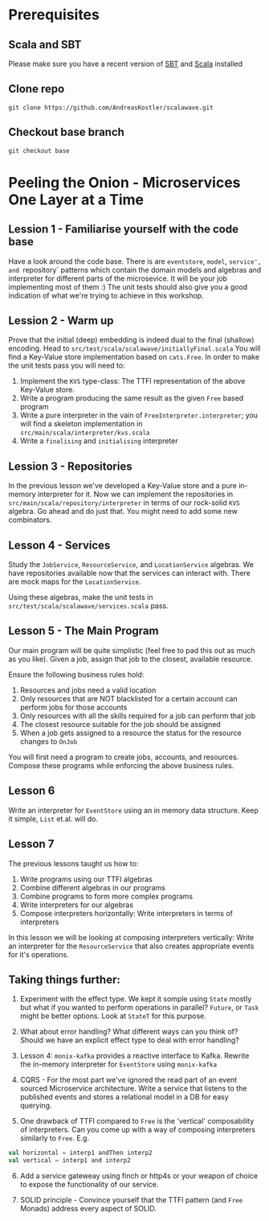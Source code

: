 # Prerequisites
## Scala and SBT
Please make sure you have a recent version of [SBT](http://www.scala-sbt.org/download.html) and [Scala](https://www.scala-lang.org/download/) installed
## Clone repo
`git clone https://github.com/AndreasKostler/scalawave.git`
## Checkout base branch
`git checkout base`
# Peeling the Onion - Microservices One Layer at a Time

## Lession 1 - Familiarise yourself with the code base
Have a look around the code base. There is are `eventstore`, `model`, `service', and `repository` patterns which contain the domain 
models and algebras and interpreter for different parts of the microsevice. It will be your job implementing most of them :)
The unit tests should also give you a good indication of what we're trying to achieve in this workshop.

## Lession 2  - Warm up
Prove that the initial (deep) embedding is indeed dual to the final (shallow) encoding.
Head to `src/test/scala/scalawave/initiallyFinal.scala`
You will find a Key-Value store implementation based on `cats.Free`.
In order to make the unit tests pass you will need to:
1) Implement the `KVS` type-class: The TTFI representation of the above Key-Value store.
2) Write a program producing the same result as the given `Free` based program
3) Write a pure interpreter in the vain of `FreeInterpreter.interpreter`; you will find a skeleton implementation in 
`src/main/scala/interpreter/kvs.scala`
4) Write a `finalising` and `initialising` interpreter

## Lession 3 - Repositories
In the previous lesson we've developed a Key-Value store and a pure in-memory interpreter for it.
Now we can implement the repositories in `src/main/scala/repository/interpreter` in terms of 
our rock-solid `KVS` algebra. Go ahead and do just that. You might need to add some new combinators.

## Lesson 4 - Services
Study the `JobService`, `ResourceService`, and `LocationService` algebras. 
We have repositories available now that the services can interact with. There are mock maps for the 
`LocationService`. 

Using these algebras, make the unit tests in `src/test/scala/scalawave/services.scala` pass.

## Lesson 5 - The Main Program
Our main program will be quite simplistic (feel free to pad this out as much as you like). Given a job, 
assign that job to the closest, available resource.

Ensure the following business rules hold:

1) Resources and jobs need a valid location
2) Only resources that are NOT blacklisted for a certain account can perform jobs for those accounts
3) Only resources with all the skills required for a job can perform that job
4) The closest resource suitable for the job should be assigned
5) When a job gets assigned to a resource the status for the resource changes to `OnJob`

You will first need a program to create jobs, accounts, and resources. Compose these programs 
while enforcing the above business rules.

## Lesson 6
Write an interpreter for `EventStore` using an in memory data structure. 
Keep it simple, `List` et.al. will do.

## Lesson 7
The previous lessons taught us how to:
1) Write programs using our TTFI algebras
2) Combine different algebras in our programs
3) Combine programs to form more complex programs
4) Write interpreters for our algebras
5) Compose interpreters horizontally: Write interpreters in terms of interpreters 

In this lesson we will be looking at composing interpreters vertically: Write an interpreter for the 
`ResourceService` that also creates appropriate events for it's operations.

## Taking things further:
1) Experiment with the effect type. We kept it somple using `State` mostly but what if you wanted to perform operations
in parallel? `Future`, or `Task` might be better options. Look at `StateT` for this purpose.

2) What about error handling? What different ways can you think of? Should we have an explicit effect type to 
deal with error handling?

3) Lesson 4: `monix-kafka` provides a reactive interface to Kafka. Rewrite the in-memory interpreter for `EventStore` 
using `monix-kafka`

4) CQRS - For the most part we've ignored the read part of an event sourced Microservice architecture. 
Write a service that listens to the published events and stores a relational model in a DB for easy querying. 

5) One drawback of TTFI compared to `Free` is the 'vertical' composability of interpreters. Can you come up with a way
of composing interpreters similarly to `Free`. E.g.
```scala
val horizontal = interp1 andThen interp2
val vertical = interp1 and interp2
```

6) Add a service gateweay using finch or http4s or your weapon of choice to expose the functionality of our service.

7) SOLID principle - Convince yourself that the TTFI pattern (and `Free` Monads) address every aspect of 
SOLID. 
